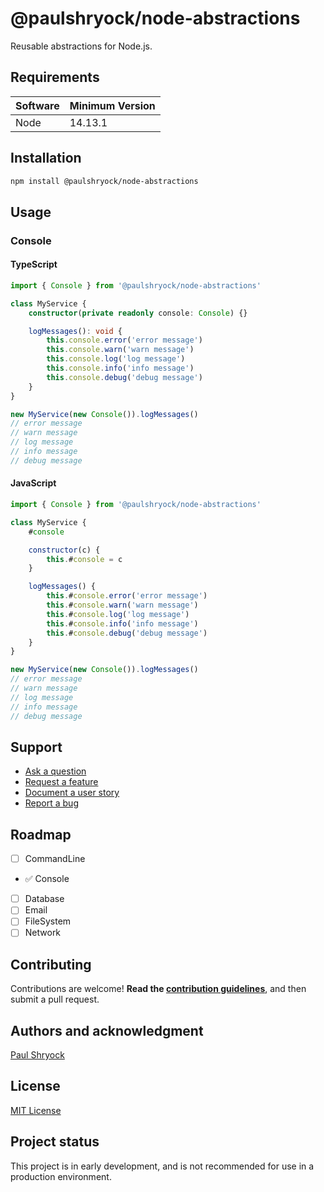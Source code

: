 # @paulshryock/node-abstractions

Reusable abstractions for Node.js.

## Requirements

| Software | Minimum Version |
| :------- | :-------------- |
| Node     | 14.13.1         |

## Installation

```bash
npm install @paulshryock/node-abstractions
```

## Usage

### Console

#### TypeScript

```typescript
import { Console } from '@paulshryock/node-abstractions'

class MyService {
    constructor(private readonly console: Console) {}

    logMessages(): void {
        this.console.error('error message')
        this.console.warn('warn message')
        this.console.log('log message')
        this.console.info('info message')
        this.console.debug('debug message')
    }
}

new MyService(new Console()).logMessages()
// error message
// warn message
// log message
// info message
// debug message
```

#### JavaScript

```javascript
import { Console } from '@paulshryock/node-abstractions'

class MyService {
    #console

    constructor(c) {
        this.#console = c
    }

    logMessages() {
        this.#console.error('error message')
        this.#console.warn('warn message')
        this.#console.log('log message')
        this.#console.info('info message')
        this.#console.debug('debug message')
    }
}

new MyService(new Console()).logMessages()
// error message
// warn message
// log message
// info message
// debug message
```

## Support

-   [Ask a question](https://github.com/paulshryock/node-abstractions/issues/new?assignees=&labels=question&projects=&template=1_ask_a_question.md&title=)
-   [Request a feature](https://github.com/paulshryock/node-abstractions/issues/new?assignees=&labels=enhancement&projects=&template=2_request_a_feature.md&title=)
-   [Document a user story](https://github.com/paulshryock/node-abstractions/issues/new?assignees=&labels=enhancement&projects=&template=3_document_a_user_story.md&title=)
-   [Report a bug](https://github.com/paulshryock/node-abstractions/issues/new?assignees=&labels=bug&projects=&template=4_report_a_bug.md&title=)

## Roadmap

-   [ ] CommandLine
-   ✅ Console
-   [ ] Database
-   [ ] Email
-   [ ] FileSystem
-   [ ] Network

## Contributing

Contributions are welcome! **Read the [contribution guidelines](https://github.com/paulshryock/node-abstractions/blob/main/CONTRIBUTING.md)**, and then submit a pull request.

## Authors and acknowledgment

[Paul Shryock](https://github.com/paulshryock)

## License

[MIT License](https://github.com/paulshryock/node-abstractions/blob/main/LICENSE)

## Project status

This project is in early development, and is not recommended for use in a production environment.
